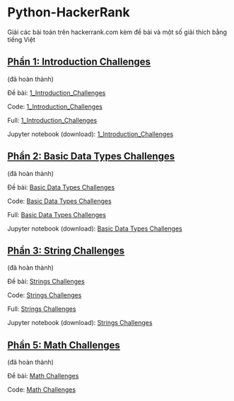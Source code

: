 # Python-HackerRank
Giải các bài toán trên hackerrank.com kèm đề bài và một số giải thích bằng tiếng Việt

## [Phần 1: Introduction Challenges](https://www.hackerrank.com/domains/python/py-introduction)
(đã hoàn thành)

Đề bài: [1_Introduction_Challenges](1_Introduction_Challenges/Docs/1_Introduction_Challenges.md)

Code: [1_Introduction_Challenges](/1_Introduction_Challenges/Code/)

Full: [1_Introduction_Challenges](1_Introduction_Challenges/Docs/1_Introduction_Challenges_JupyterNotebook.md)

Jupyter notebook (download): [1_Introduction_Challenges](/1_Introduction_Challenges/Docs/1_Introduction_Challenges_JupyterNotebook.ipynb)

## [Phần 2: Basic Data Types Challenges](https://www.hackerrank.com/domains/python/py-basic-data-types)
(đã hoàn thành)

Đề bài: [Basic Data Types Challenges](2-Basic-Data-Types-Challenges/Docs/2-Basic-Data-Types-Challenges.md)

Code: [Basic Data Types Challenges](/2-Basic-Data-Types-Challenges/Code/)

Full: [Basic Data Types Challenges](2-Basic-Data-Types-Challenges/Docs/2-Basic-Data-Types-Challenges-Jupyter.md)

Jupyter notebook (download): [Basic Data Types Challenges](2-Basic-Data-Types-Challenges/Docs/2-Basic-Data-Types-Challenges-Jupyter.ipynb)


## [Phần 3: String Challenges](https://www.hackerrank.com/domains/python/py-strings)
(đã hoàn thành)

Đề bài: [Strings Challenges](3-Strings-Challenges/Docs/3-Strings-Challenges.md)

Code: [Strings Challenges](/3-Strings-Challenges/Code/)

Full: [Strings Challenges](3-Strings-Challenges/Docs/3-Strings-Challenges-Jupyter-notebook.md)

Jupyter notebook (download): [Strings Challenges](3-Strings-Challenges/Docs/3-Strings-Challenges.ipynb)

## [Phần 5: Math Challenges](https://www.hackerrank.com/domains/python/py-Math)
(đã hoàn thành)

Đề bài: [Math Challenges](5-Math-Challenges/Docs/5-Math-Challenges.md)

Code: [Math Challenges](/5-Math-Challenges/Code/)

<!-- Full: [Math Challenges](5-Math-Challenges/Docs/5-Math-Challenges-Jupyter-notebook.md) -->

<!-- Jupyter notebook (download): [Math Challenges](5-Math-Challenges/Docs/5-Math-Challenges.ipynb) -->

